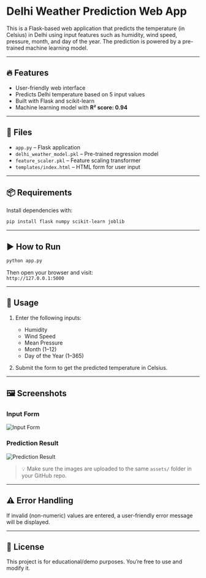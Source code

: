 
# Delhi Weather Prediction Web App

This is a Flask-based web application that predicts the temperature (in Celsius) in Delhi using input features such as humidity, wind speed, pressure, month, and day of the year. The prediction is powered by a pre-trained machine learning model.

---

## 🔥 Features

- User-friendly web interface  
- Predicts Delhi temperature based on 5 input values  
- Built with Flask and scikit-learn  
- Machine learning model with **R² score: 0.94**

---

## 📁 Files

- `app.py` – Flask application  
- `delhi_weather_model.pkl` – Pre-trained regression model  
- `feature_scaler.pkl` – Feature scaling transformer  
- `templates/index.html` – HTML form for user input  

---

## 📦 Requirements

Install dependencies with:

```bash
pip install flask numpy scikit-learn joblib
```

---

## ▶️ How to Run

```bash
python app.py
```

Then open your browser and visit:  
`http://127.0.0.1:5000`

---

## 🧪 Usage

1. Enter the following inputs:
   - Humidity  
   - Wind Speed  
   - Mean Pressure  
   - Month (1–12)  
   - Day of the Year (1–365)  

2. Submit the form to get the predicted temperature in Celsius.

---

## 🖼️ Screenshots

### Input Form

![Input Form](assets/Screenshot%202025-06-19%20000011.png)

### Prediction Result

![Prediction Result](assets/Screenshot%202025-06-19%20000021.png)

> 💡 Make sure the images are uploaded to the same `assets/` folder in your GitHub repo.

---

## ⚠️ Error Handling

If invalid (non-numeric) values are entered, a user-friendly error message will be displayed.

---

## 📄 License

This project is for educational/demo purposes. You’re free to use and modify it.

